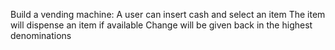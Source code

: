 Build a vending machine:
A user can insert cash and select an item
The item will dispense an item if available
Change will be given back in the highest denominations
